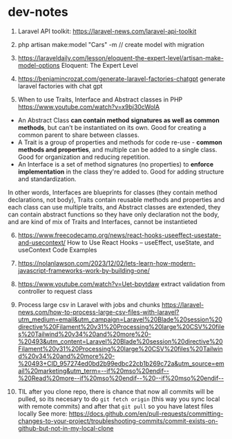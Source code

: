 # dev-notes

1) Laravel API toolkit: https://laravel-news.com/laravel-api-toolkit

2) php artisan make:model "Cars" -m // create model with migration

3) https://laraveldaily.com/lesson/eloquent-the-expert-level/artisan-make-model-options Eloquent: The Expert Level 

4) https://benjamincrozat.com/generate-laravel-factories-chatgpt generate laravel factories with chat gpt

5) When to use Traits, Interface and Abstract classes in PHP https://www.youtube.com/watch?v=x9bj30cWolA

 - An Abstract Class **can contain method signatures as well as common methods**, but can't be instantiated on its own. Good for creating a common parent to share between classes.
 - A Trait is a group of properties and methods for code re-use - **common methods and properties**, and multiple can be added to a single class. Good for organization and reducing repetition.
 - An Interface is a set of method signatures (no properties) to **enforce implementation** in the class they're added to. Good for adding structure and standardization.

In other words, Interfaces are blueprints for classes (they contain method declarations, not body), Traits contain reusable methods and properties and each class can use multiple traits, and Abstract classes are extended, they can contain abstract functions so they have only declaration not the body, and are kind of mix of Traits and Interfaces, cannot be instantieted   

6) https://www.freecodecamp.org/news/react-hooks-useeffect-usestate-and-usecontext/ How to Use React Hooks – useEffect, useState, and useContext Code Examples

7) https://nolanlawson.com/2023/12/02/lets-learn-how-modern-javascript-frameworks-work-by-building-one/

8) https://www.youtube.com/watch?v=Uet-bpytdaw extract validation from controller to request class

9) Process large csv in Laravel with jobs and chunks https://laravel-news.com/how-to-process-large-csv-files-with-laravel?utm_medium=email&utm_campaign=Laravel%20Blade%20session%20directive%20Filament%20v31%20Processing%20large%20CSV%20files%20Tailwind%20v34%20and%20more%20-%20493&utm_content=Laravel%20Blade%20session%20directive%20Filament%20v31%20Processing%20large%20CSV%20files%20Tailwind%20v34%20and%20more%20-%20493+CID_957274ed0bd2b99edbc22cb1b269c72a&utm_source=email%20marketing&utm_term=--if%20mso%20endif--%20Read%20more--if%20mso%20endif--%20--if%20mso%20endif--

10) TIL after you clone repo, there is chance that now all commits will be pulled, so its necesary to do `git fetch origin` (this way you sync local with remote commits) and after that `git pull` so you have latest files locally See more: https://docs.github.com/en/pull-requests/committing-changes-to-your-project/troubleshooting-commits/commit-exists-on-github-but-not-in-my-local-clone  

